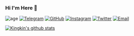 ### Hi I'm Here 👋

![age](https://img.shields.io/badge/age-17-blue)
<a href="https://t.me/kingkinfajarr" target="_blank"><img src="https://img.shields.io/badge/-Telegram-2ca5e0?style=flat-square&logo=telegram" alt="Telegram"></a>
<a href="https://github.com/kingkinfajarr" target="_blank"><img src="https://img.shields.io/badge/-GitHub-181717?style=flat-square&logo=github" alt="GitHub"></a>
<a href="https://instagram.com/kingkinnfajarr" target="_blank"><img src="https://img.shields.io/badge/-Instagram-e4405f?style=flat-square&logo=instagram&logoColor=white" alt="Instagram"></a>
<a href="https://twitter.com/kingkinfajarr" target="_blank"><img src="https://img.shields.io/badge/-Twitter-1ca0f1?style=flat-square&labelColor=1ca0f1&logo=twitter&logoColor=white" alt="Twitter"></a>
<a href="mailto:kingkinnfajar@gmail.com" target="_blank"><img src="https://img.shields.io/badge/-Gmail-c14438?style=flat-square&logo=Gmail&logoColor=white" alt="Email"></a>

[![Kingkin's github stats](https://github-readme-stats.vercel.app/api?username=kingkinfajarr&theme=react&show_icons=true)](https://github.com/kingkinfajarr)
